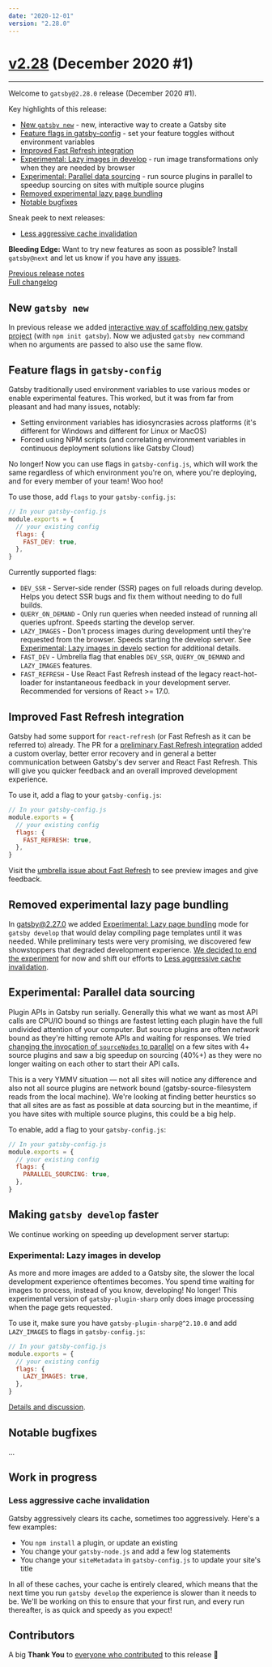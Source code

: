 ```yaml
---
date: "2020-12-01"
version: "2.28.0"
---
```


# [v2.28](https://github.com/gatsbyjs/gatsby/compare/gatsby@2.28.0-next.0...gatsby@2.28.0) (December 2020 #1)

---

Welcome to `gatsby@2.28.0` release (December 2020 #1).

Key highlights of this release:

- [New `gatsby new`](#new-gatsby-new) - new, interactive way to create a Gatsby site
- [Feature flags in gatsby-config](#feature-flags-in-gatsby-config) - set your feature toggles without environment variables
- [Improved Fast Refresh integration](#improved-fast-refresh-integration)
- [Experimental: Lazy images in develop](#experimental-lazy-images-in-develop) - run image transformations only when they are needed by browser
- [Experimental: Parallel data sourcing](#experimental-parallel-data-sourcing) - run source plugins in parallel to speedup sourcing on sites with multiple source plugins
- [Removed experimental lazy page bundling](#removed-experimental-lazy-page-bundling)
- [Notable bugfixes](#notable-bugfixes)

Sneak peek to next releases:

- [Less aggressive cache invalidation](#less-aggressive-cache-invalidation)

**Bleeding Edge:** Want to try new features as soon as possible? Install `gatsby@next` and let us know
if you have any [issues](https://github.com/gatsbyjs/gatsby/issues).

[Previous release notes](../v2.27/index.md)<br>
[Full changelog](https://github.com/gatsbyjs/gatsby/compare/gatsby@2.28.0-next.0...gatsby@2.28.0)

## New `gatsby new`

In previous release we added [interactive way of scaffolding new gatsby project](../v2.27/index.md#create-gatsby) (with `npm init gatsby`). Now we adjusted `gatsby new` command when no arguments are passed to also use the same flow.

## Feature flags in `gatsby-config`

Gatsby traditionally used environment variables to use various modes or enable experimental features. This worked, but it was from far from pleasant and had many issues, notably:

- Setting environment variables has idiosyncrasies across platforms (it's different for Windows and different for Linux or MacOS)
- Forced using NPM scripts (and correlating environment variables in continuous deployment solutions like Gatsby Cloud)

No longer! Now you can use flags in `gatsby-config.js`, which will work the same regardless of which environment you're on, where you're deploying, and for every member of your team! Woo hoo!

To use those, add `flags` to your `gatsby-config.js`:

```js
// In your gatsby-config.js
module.exports = {
  // your existing config
  flags: {
    FAST_DEV: true,
  },
}
```

Currently supported flags:

- `DEV_SSR` - Server-side render (SSR) pages on full reloads during develop. Helps you detect SSR bugs and fix them without needing to do full builds.
- `QUERY_ON_DEMAND` - Only run queries when needed instead of running all queries upfront. Speeds starting the develop server.
- `LAZY_IMAGES` - Don't process images during development until they're requested from the browser. Speeds starting the develop server. See [Experimental: Lazy images in develo](#experimental-lazy-images-in-develop) section for additional details.
- `FAST_DEV` - Umbrella flag that enables `DEV_SSR`, `QUERY_ON_DEMAND` and `LAZY_IMAGES` features.
- `FAST_REFRESH` - Use React Fast Refresh instead of the legacy react-hot-loader for instantaneous feedback in your development server. Recommended for versions of React >= 17.0.

## Improved Fast Refresh integration

Gatsby had some support for `react-refresh` (or Fast Refresh as it can be referred to) already. The PR for a [preliminary Fast Refresh integration](https://github.com/gatsbyjs/gatsby/pull/26664) added a custom overlay, better error recovery and in general a better communication between Gatsby's dev server and React Fast Refresh. This will give you quicker feedback and an overall improved development experience.

To use it, add a flag to your `gatsby-config.js`:

```js
// In your gatsby-config.js
module.exports = {
  // your existing config
  flags: {
    FAST_REFRESH: true,
  },
}
```

Visit the [umbrella issue about Fast Refresh](https://github.com/gatsbyjs/gatsby/discussions/28390) to see preview images and give feedback.

## Removed experimental lazy page bundling

In gatsby@2.27.0 we added [Experimental: Lazy page bundling](../v2.27/index.md#experimental-lazy-page-bundling-in-development) mode for `gatsby develop` that would delay compiling page templates until it was needed. While preliminary tests were very promising, we discovered few showstoppers that degraded development experience. [We decided to end the experiment](https://github.com/gatsbyjs/gatsby/discussions/28137#discussioncomment-138998) for now and shift our efforts to [Less aggressive cache invalidation](#less-aggressive-cache-invalidation).

## Experimental: Parallel data sourcing
Plugin APIs in Gatsby run serially. Generally this what we want as most API calls are CPU/IO bound so things are fastest letting each plugin have the full undivided attention of your computer. But source plugins are often _network_ bound as they're hitting remote APIs and waiting for responses. We tried [changing the invocation of `sourceNodes` to parallel](https://github.com/gatsbyjs/gatsby/pull/28214) on a few sites with 4+ source plugins and saw a big speedup on sourcing (40%+) as they were no longer waiting on each other to start their API calls.

This is a very YMMV situation — not all sites will notice any difference and also not all source plugins are network bound (gatsby-source-filesystem reads from the local machine). We're looking at finding better heurstics so that all sites are as fast as possible at data sourcing but in the meantime, if you have sites with multiple source plugins, this could be a big help.

To enable, add a flag to your `gatsby-config.js`:

```js
// In your gatsby-config.js
module.exports = {
  // your existing config
  flags: {
    PARALLEL_SOURCING: true,
  },
}
```

## Making `gatsby develop` faster

We continue working on speeding up development server startup:

### Experimental: Lazy images in develop

As more and more images are added to a Gatsby site, the slower the local development experience oftentimes becomes.
You spend time waiting for images to process, instead of you know, developing! No longer!
This experimental version of `gatsby-plugin-sharp` only does image processing when the page gets requested.

To use it, make sure you have `gatsby-plugin-sharp@^2.10.0` and add `LAZY_IMAGES` to flags in `gatsby-config.js`:

```js
// In your gatsby-config.js
module.exports = {
  // your existing config
  flags: {
    LAZY_IMAGES: true,
  },
}
```

[Details and discussion](https://github.com/gatsbyjs/gatsby/discussions/27603).

## Notable bugfixes

...

## Work in progress

### Less aggressive cache invalidation

Gatsby aggressively clears its cache, sometimes too aggressively. Here's a few examples:

- You `npm install` a plugin, or update an existing
- You change your `gatsby-node.js` and add a few log statements
- You change your `siteMetadata` in `gatsby-config.js` to update your site's title

In all of these caches, your cache is entirely cleared, which means that the next time you run `gatsby develop` the experience is slower than it needs to be. We'll be working on this to ensure that your first run, and every run thereafter, is as quick and speedy as you expect!



## Contributors

A big **Thank You** to [everyone who contributed](https://github.com/gatsbyjs/gatsby/compare/gatsby@2.28.0-next.0...gatsby@2.28.0) to this release 💜
